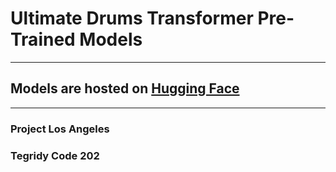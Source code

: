 # Ultimate Drums Transformer Pre-Trained Models

***

## Models are hosted on [Hugging Face](https://huggingface.co/asigalov61/Ultimate-Drums-Transformer)

***

### Project Los Angeles
### Tegridy Code 202
